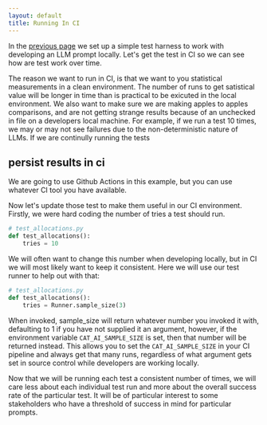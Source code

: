 ```yaml
---
layout: default
title: Running In CI
---
```


In the [previous page](local-development) we set up a simple test harness to work with developing an LLM prompt locally. Let's get the test in CI so we can see how are test work over time.

The reason we want to run in CI, is that we want to you statistical measurements in a clean environment. The number of runs to get satistical value will be longer in time than is practical to be exicuted in the local environment. We also want to make sure we are making apples to apples comparisons, and are not getting strange results because of an unchecked in file on a developers local machine. For example, if we run a test 10 times, we may or may not see failures due to the non-deterministic nature of LLMs. If we are continully running the tests

## persist results in ci

We are going to use Github Actions in this example, but you can use whatever CI tool you have available. 


Now let's update those test to make them useful in our CI environment. Firstly, we were hard coding the number of tries a test should run.
```python
# test_allocations.py
def test_allocations():
    tries = 10
```

We will often want to change this number when developing locally, but in CI we will most likely want to keep it consistent. Here we will use our test runner to help out with that:

```python
# test_allocations.py
def test_allocations():
    tries = Runner.sample_size(3)
```

When invoked, sample_size will return whatever number you invoked it with, defaulting to 1 if you have not supplied it an argument, however, if the environment variable `CAT_AI_SAMPLE_SIZE` is set, then that number will be returned instead. This allows you to set the `CAT_AI_SAMPLE_SIZE` in your CI pipeline and always get that many runs, regardless of what argument gets set in source control while developers are working locally.



Now that we will be running each test a consistent number of times, we will care less about each individual test run and more about the overall success rate of the particular test. It will be of particular interest to some stakeholders who have a threshold of success in mind for particular prompts.

